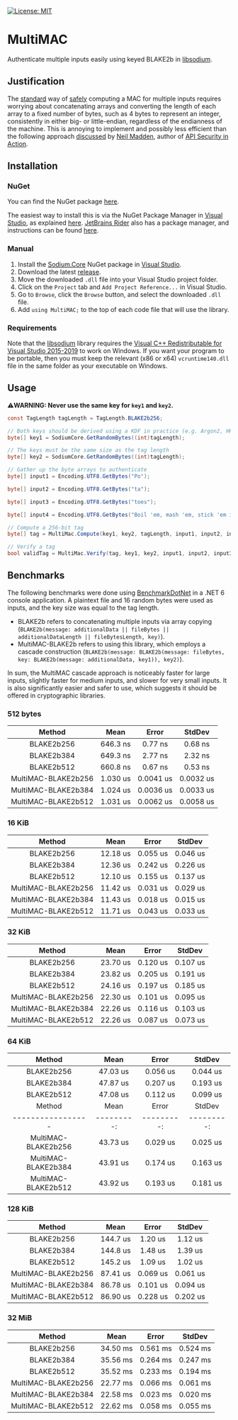 [![License: MIT](https://img.shields.io/badge/License-MIT-blue.svg)](https://github.com/samuel-lucas6/MultiMAC/blob/main/LICENSE)

# MultiMAC
Authenticate multiple inputs easily using keyed BLAKE2b in [libsodium](https://doc.libsodium.org/).

## Justification
The [standard](https://github.com/samuel-lucas6/Cryptography-Guidelines#notes-2) way of [safely](https://soatok.blog/2021/07/30/canonicalization-attacks-against-macs-and-signatures/) computing a MAC for multiple inputs requires worrying about concatenating arrays and converting the length of each array to a fixed number of bytes, such as 4 bytes to represent an integer, consistently in either big- or little-endian, regardless of the endianness of the machine. This is annoying to implement and possibly less efficient than the following approach [discussed](https://neilmadden.blog/2021/10/27/multiple-input-macs/) by [Neil Madden](https://neilmadden.blog/), author of [API Security in Action](https://www.manning.com/books/api-security-in-action?a_aid=api_security_in_action).

## Installation
### NuGet
You can find the NuGet package [here](https://www.nuget.org/packages/MultiMAC).

The easiest way to install this is via the NuGet Package Manager in [Visual Studio](https://visualstudio.microsoft.com/vs/), as explained [here](https://docs.microsoft.com/en-us/nuget/quickstart/install-and-use-a-package-in-visual-studio). [JetBrains Rider](https://www.jetbrains.com/rider/) also has a package manager, and instructions can be found [here](https://www.jetbrains.com/help/rider/Using_NuGet.html).

### Manual
1. Install the [Sodium.Core](https://www.nuget.org/packages/Sodium.Core) NuGet package in [Visual Studio](https://docs.microsoft.com/en-us/nuget/quickstart/install-and-use-a-package-in-visual-studio).
2. Download the latest [release](https://github.com/samuel-lucas6/MultiMAC/releases/latest).
3. Move the downloaded `.dll` file into your Visual Studio project folder.
4. Click on the `Project` tab and `Add Project Reference...` in Visual Studio.
5. Go to `Browse`, click the `Browse` button, and select the downloaded `.dll` file.
6. Add `using MultiMAC;` to the top of each code file that will use the library.

### Requirements
Note that the [libsodium](https://doc.libsodium.org/) library requires the [Visual C++ Redistributable for Visual Studio 2015-2019](https://support.microsoft.com/en-us/help/2977003/the-latest-supported-visual-c-downloads) to work on Windows. If you want your program to be portable, then you must keep the relevant (x86 or x64) `vcruntime140.dll` file in the same folder as your executable on Windows.

## Usage
⚠️**WARNING: Never use the same key for `key1` and `key2`.**
```c#
const TagLength tagLength = TagLength.BLAKE2b256;

// Both keys should be derived using a KDF in practice (e.g. Argon2, HKDF, etc)
byte[] key1 = SodiumCore.GetRandomBytes((int)tagLength);

// The keys must be the same size as the tag length
byte[] key2 = SodiumCore.GetRandomBytes((int)tagLength);

// Gather up the byte arrays to authenticate
byte[] input1 = Encoding.UTF8.GetBytes("Po");

byte[] input2 = Encoding.UTF8.GetBytes("ta");

byte[] input3 = Encoding.UTF8.GetBytes("toes");

byte[] input4 = Encoding.UTF8.GetBytes("Boil 'em, mash 'em, stick 'em in a stew");

// Compute a 256-bit tag
byte[] tag = MultiMac.Compute(key1, key2, tagLength, input1, input2, input3, input4);

// Verify a tag
bool validTag = MultiMac.Verify(tag, key1, key2, input1, input2, input3, input4);
```

## Benchmarks
The following benchmarks were done using [BenchmarkDotNet](https://benchmarkdotnet.org/) in a .NET 6 console application. A plaintext file and 16 random bytes were used as inputs, and the key size was equal to the tag length.

- BLAKE2b refers to concatenating multiple inputs via array copying (`BLAKE2b(message: additionalData || fileBytes || additionalDataLength || fileBytesLength, key)`).
- MultiMAC-BLAKE2b refers to using this library, which employs a cascade construction (`BLAKE2b(message: BLAKE2b(message: fileBytes, key: BLAKE2b(message: additionalData, key1)), key2)`).

In sum, the MultiMAC cascade approach is noticeably faster for large inputs, slightly faster for medium inputs, and slower for very small inputs. It is also significantly easier and safer to use, which suggests it should be offered in cryptographic libraries.

### 512 bytes
|     Method |     Mean |   Error |  StdDev |
|:----------:|:--------:|:-------:|:-------:|
| BLAKE2b256 | 646.3 ns | 0.77 ns | 0.68 ns |
| BLAKE2b384 | 649.3 ns | 2.77 ns | 2.32 ns |
| BLAKE2b512 | 660.8 ns | 0.67 ns | 0.53 ns |
| MultiMAC-BLAKE2b256 | 1.030 us | 0.0041 us | 0.0032 us |
| MultiMAC-BLAKE2b384 | 1.024 us | 0.0036 us | 0.0033 us |
| MultiMAC-BLAKE2b512 | 1.031 us | 0.0062 us | 0.0058 us |

### 16 KiB
|     Method |     Mean |   Error |  StdDev |
|:----------:|:--------:|:-------:|:-------:|
| BLAKE2b256 | 12.18 us | 0.055 us | 0.046 us |
| BLAKE2b384 | 12.36 us | 0.242 us | 0.226 us |
| BLAKE2b512 | 12.10 us | 0.155 us | 0.137 us |
| MultiMAC-BLAKE2b256 | 11.42 us | 0.031 us | 0.029 us |
| MultiMAC-BLAKE2b384 | 11.43 us | 0.018 us | 0.015 us |
| MultiMAC-BLAKE2b512 | 11.71 us | 0.043 us | 0.033 us |

### 32 KiB
|     Method |     Mean |   Error |  StdDev |
|:----------:|:--------:|:-------:|:-------:|
| BLAKE2b256 | 23.70 us | 0.120 us | 0.107 us |
| BLAKE2b384 | 23.82 us | 0.205 us | 0.191 us |
| BLAKE2b512 | 24.16 us | 0.197 us | 0.185 us |
| MultiMAC-BLAKE2b256 | 22.30 us | 0.101 us | 0.095 us |
| MultiMAC-BLAKE2b384 | 22.26 us | 0.116 us | 0.103 us |
| MultiMAC-BLAKE2b512 | 22.26 us | 0.087 us | 0.073 us |

### 64 KiB
|     Method |     Mean |   Error |  StdDev |
|:----------:|:--------:|:-------:|:-------:|
| BLAKE2b256 | 47.03 us | 0.056 us | 0.044 us |
| BLAKE2b384 | 47.87 us | 0.207 us | 0.193 us |
| BLAKE2b512 | 47.08 us | 0.112 us | 0.099 us |
|           Method |     Mean |    Error |   StdDev |
|----------------- |---------:|---------:|---------:|
| MultiMAC-BLAKE2b256 | 43.73 us | 0.029 us | 0.025 us |
| MultiMAC-BLAKE2b384 | 43.91 us | 0.174 us | 0.163 us |
| MultiMAC-BLAKE2b512 | 43.92 us | 0.193 us | 0.181 us |

### 128 KiB
|     Method |     Mean |   Error |  StdDev |
|:----------:|:--------:|:-------:|:-------:|
| BLAKE2b256 | 144.7 us | 1.20 us | 1.12 us |
| BLAKE2b384 | 144.8 us | 1.48 us | 1.39 us |
| BLAKE2b512 | 145.2 us | 1.09 us | 1.02 us |
| MultiMAC-BLAKE2b256 | 87.41 us | 0.069 us | 0.061 us |
| MultiMAC-BLAKE2b384 | 86.78 us | 0.101 us | 0.094 us |
| MultiMAC-BLAKE2b512 | 86.90 us | 0.228 us | 0.202 us |

### 32 MiB
|     Method |     Mean |   Error |  StdDev |
|:----------:|:--------:|:-------:|:-------:|
| BLAKE2b256 | 34.50 ms | 0.561 ms | 0.524 ms |
| BLAKE2b384 | 35.56 ms | 0.264 ms | 0.247 ms |
| BLAKE2b512 | 35.52 ms | 0.233 ms | 0.194 ms |
| MultiMAC-BLAKE2b256 | 22.77 ms | 0.066 ms | 0.061 ms |
| MultiMAC-BLAKE2b384 | 22.58 ms | 0.023 ms | 0.020 ms |
| MultiMAC-BLAKE2b512 | 22.62 ms | 0.058 ms | 0.055 ms |
